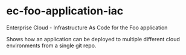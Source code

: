 # ec-foo-application-iac
Enterprise Cloud - Infrastructure As Code for the Foo application

Shows how an application can be deployed to multiple different cloud environments from a single git repo.
